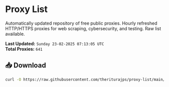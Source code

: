 # Proxy List

Automatically updated repository of free public proxies. Hourly refreshed HTTP/HTTPS proxies for web scraping, cybersecurity, and testing. Raw list available.

**Last Updated:** `Sunday 23-02-2025 07:13:05 UTC`  
**Total Proxies:** `641`

## 📥 Download
```bash
curl -O https://raw.githubusercontent.com/theriturajps/proxy-list/main/proxies.txt
